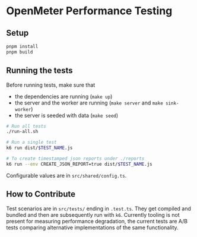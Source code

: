# OpenMeter Performance Testing

## Setup

```bash
pnpm install
pnpm build
```

## Running the tests

Before running tests, make sure that

- the dependencies are running (`make up`)
- the server and the worker are running (`make server` and `make sink-worker`)
- the server is seeded with data (`make seed`)

```bash
# Run all tests
./run-all.sh

# Run a single test
k6 run dist/$TEST_NAME.js

# To create timestamped json reports under ./reports
k6 run --env CREATE_JSON_REPORT=true dist/$TEST_NAME.js
```

Configurable values are in `src/shared/config.ts`.

## How to Contribute

Test scenarios are in `src/tests/` ending in `.test.ts`. They get compiled and bundled and then are subsequently run with `k6`. Currently tooling is not present for measuring performance degradation, the current tests are A/B tests comparing alternative implementations of the same functionality.
